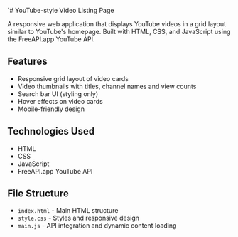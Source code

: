`# YouTube-style Video Listing Page

A responsive web application that displays YouTube videos in a grid layout similar to YouTube's homepage. Built with HTML, CSS, and JavaScript using the FreeAPI.app YouTube API.

## Features

- Responsive grid layout of video cards
- Video thumbnails with titles, channel names and view counts
- Search bar UI (styling only)
- Hover effects on video cards
- Mobile-friendly design

## Technologies Used

- HTML
- CSS
- JavaScript
- FreeAPI.app YouTube API

## File Structure

- `index.html` - Main HTML structure
- `style.css` - Styles and responsive design
- `main.js` - API integration and dynamic content loading
